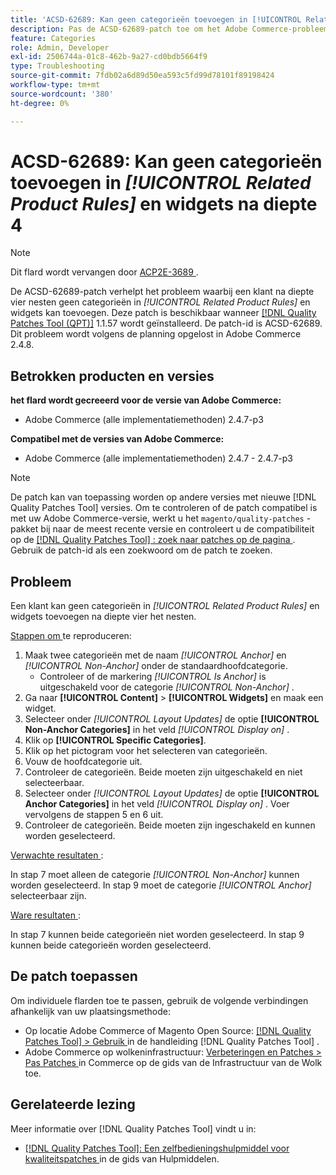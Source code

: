 ```yaml
---
title: 'ACSD-62689: Kan geen categorieën toevoegen in [!UICONTROL Related Product Rules] en widgets na diepte 4'
description: Pas de ACSD-62689-patch toe om het Adobe Commerce-probleem op te lossen waarbij een klant na diepte 4 nesten geen categorieën in [!UICONTROL Related Product Rules] en widgets kan toevoegen.
feature: Categories
role: Admin, Developer
exl-id: 2506744a-01c8-462b-9a27-cd0bdb5664f9
type: Troubleshooting
source-git-commit: 7fdb02a6d89d50ea593c5fd99d78101f89198424
workflow-type: tm+mt
source-wordcount: '380'
ht-degree: 0%

---
```


# ACSD-62689: Kan geen categorieën toevoegen in *[!UICONTROL Related Product Rules]* en widgets na diepte 4

>[!NOTE]
>
>Dit flard wordt vervangen door [ ACP2E-3689 ](/help/tools/quality-patches-tool/patches-available-in-qpt/v1-1-61/acp2e-3689-issues-with-category-tree-display-reflect-anchor-non-anchor-relationships.md).

De ACSD-62689-patch verhelpt het probleem waarbij een klant na diepte vier nesten geen categorieën in *[!UICONTROL Related Product Rules]* en widgets kan toevoegen. Deze patch is beschikbaar wanneer [[!DNL Quality Patches Tool (QPT)]](/help/tools/quality-patches-tool/quality-patches-tool-to-self-serve-quality-patches.md) 1.1.57 wordt geïnstalleerd. De patch-id is ACSD-62689. Dit probleem wordt volgens de planning opgelost in Adobe Commerce 2.4.8.

## Betrokken producten en versies

**het flard wordt gecreeerd voor de versie van Adobe Commerce:**

* Adobe Commerce (alle implementatiemethoden) 2.4.7-p3

**Compatibel met de versies van Adobe Commerce:**

* Adobe Commerce (alle implementatiemethoden) 2.4.7 - 2.4.7-p3

>[!NOTE]
>
>De patch kan van toepassing worden op andere versies met nieuwe [!DNL Quality Patches Tool] versies. Om te controleren of de patch compatibel is met uw Adobe Commerce-versie, werkt u het `magento/quality-patches` -pakket bij naar de meest recente versie en controleert u de compatibiliteit op de [[!DNL Quality Patches Tool] : zoek naar patches op de pagina ](https://experienceleague.adobe.com/tools/commerce-quality-patches/index.html?lang=nl-NL) . Gebruik de patch-id als een zoekwoord om de patch te zoeken.

## Probleem

Een klant kan geen categorieën in *[!UICONTROL Related Product Rules]* en widgets toevoegen na diepte vier het nesten.

<u> Stappen om </u> te reproduceren:

1. Maak twee categorieën met de naam *[!UICONTROL Anchor]* en *[!UICONTROL Non-Anchor]* onder de standaardhoofdcategorie.
   * Controleer of de markering *[!UICONTROL Is Anchor]* is uitgeschakeld voor de categorie *[!UICONTROL Non-Anchor]* .
1. Ga naar **[!UICONTROL Content]** > **[!UICONTROL Widgets]** en maak een widget.
1. Selecteer onder *[!UICONTROL Layout Updates]* de optie **[!UICONTROL Non-Anchor Categories]** in het veld *[!UICONTROL Display on]* .
1. Klik op **[!UICONTROL Specific Categories]**.
1. Klik op het pictogram voor het selecteren van categorieën.
1. Vouw de hoofdcategorie uit.
1. Controleer de categorieën. Beide moeten zijn uitgeschakeld en niet selecteerbaar.
1. Selecteer onder *[!UICONTROL Layout Updates]* de optie **[!UICONTROL Anchor Categories]** in het veld *[!UICONTROL Display on]* . Voer vervolgens de stappen 5 en 6 uit.
1. Controleer de categorieën. Beide moeten zijn ingeschakeld en kunnen worden geselecteerd.

<u> Verwachte resultaten </u>:

In stap 7 moet alleen de categorie *[!UICONTROL Non-Anchor]* kunnen worden geselecteerd. In stap 9 moet de categorie *[!UICONTROL Anchor]* selecteerbaar zijn.

<u> Ware resultaten </u>:

In stap 7 kunnen beide categorieën niet worden geselecteerd. In stap 9 kunnen beide categorieën worden geselecteerd.

## De patch toepassen

Om individuele flarden toe te passen, gebruik de volgende verbindingen afhankelijk van uw plaatsingsmethode:

* Op locatie Adobe Commerce of Magento Open Source: [[!DNL Quality Patches Tool] > Gebruik ](/help/tools/quality-patches-tool/usage.md) in de handleiding [!DNL Quality Patches Tool] .
* Adobe Commerce op wolkeninfrastructuur: [ Verbeteringen en Patches > Pas Patches ](https://experienceleague.adobe.com/docs/commerce-cloud-service/user-guide/develop/upgrade/apply-patches.html?lang=nl-NL) in Commerce op de gids van de Infrastructuur van de Wolk toe.


## Gerelateerde lezing

Meer informatie over [!DNL Quality Patches Tool] vindt u in:

* [[!DNL Quality Patches Tool]: Een zelfbedieningshulpmiddel voor kwaliteitspatches ](/help/tools/quality-patches-tool/quality-patches-tool-to-self-serve-quality-patches.md) in de gids van Hulpmiddelen.

